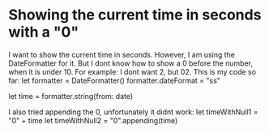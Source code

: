 
# Showing the current time in seconds with a "0"

I want to show the current time in seconds.
However, I am using the DateFormatter for it.
But I dont know how to show a 0 before the number, when it is under 10.
For example: I dont want 2, but 02.
This is my code so far:
let formatter = DateFormatter()
    formatter.dateFormat = "ss"
    
let time = formatter.string(from: date)

I also tried appending the 0, unfortunately it didnt work:
let timeWithNull1 = "0" + time
let timeWithNull2 = "0".appending(time)


        